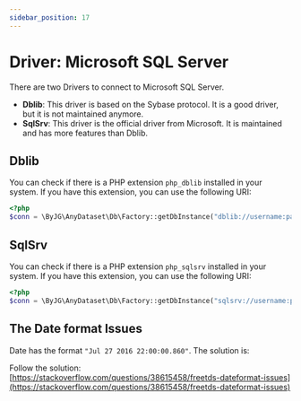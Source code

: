```yaml
---
sidebar_position: 17
---
```


# Driver: Microsoft SQL Server

There are two Drivers to connect to Microsoft SQL Server.

- **Dblib**: This driver is based on the Sybase protocol. It is a good driver, but it is not maintained anymore.
- **SqlSrv**: This driver is the official driver from Microsoft. It is maintained and has more features than Dblib.

## Dblib

You can check if there is a PHP extension `php_dblib` installed in your system. If you have this extension, you can use the following URI:

```php
<?php
$conn = \ByJG\AnyDataset\Db\Factory::getDbInstance("dblib://username:password@hostname:port/database");
```

## SqlSrv

You can check if there is a PHP extension `php_sqlsrv` installed in your system. If you have this extension, you can use the following URI:

```php
<?php
$conn = \ByJG\AnyDataset\Db\Factory::getDbInstance("sqlsrv://username:password@hostname:port/database");
```


## The  Date format Issues

Date has the format `"Jul 27 2016 22:00:00.860"`. The solution is:

Follow the solution:
[https://stackoverflow.com/questions/38615458/freetds-dateformat-issues](https://stackoverflow.com/questions/38615458/freetds-dateformat-issues)
